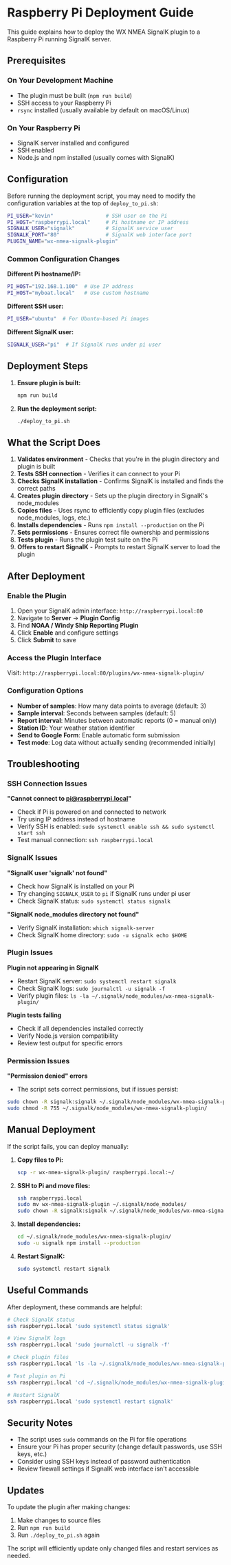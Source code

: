 # Raspberry Pi Deployment Guide

This guide explains how to deploy the WX NMEA SignalK plugin to a Raspberry Pi running SignalK server.

## Prerequisites

### On Your Development Machine
- The plugin must be built (`npm run build`)
- SSH access to your Raspberry Pi
- `rsync` installed (usually available by default on macOS/Linux)

### On Your Raspberry Pi
- SignalK server installed and configured
- SSH enabled
- Node.js and npm installed (usually comes with SignalK)

## Configuration

Before running the deployment script, you may need to modify the configuration variables at the top of `deploy_to_pi.sh`:

```bash
PI_USER="kevin"                 # SSH user on the Pi
PI_HOST="raspberrypi.local"     # Pi hostname or IP address
SIGNALK_USER="signalk"          # SignalK service user
SIGNALK_PORT="80"               # SignalK web interface port
PLUGIN_NAME="wx-nmea-signalk-plugin"
```

### Common Configuration Changes

**Different Pi hostname/IP:**
```bash
PI_HOST="192.168.1.100"  # Use IP address
PI_HOST="myboat.local"   # Use custom hostname
```

**Different SSH user:**
```bash
PI_USER="ubuntu"  # For Ubuntu-based Pi images
```

**Different SignalK user:**
```bash
SIGNALK_USER="pi"  # If SignalK runs under pi user
```

## Deployment Steps

1. **Ensure plugin is built:**
   ```bash
   npm run build
   ```

2. **Run the deployment script:**
   ```bash
   ./deploy_to_pi.sh
   ```

## What the Script Does

1. **Validates environment** - Checks that you're in the plugin directory and plugin is built
2. **Tests SSH connection** - Verifies it can connect to your Pi
3. **Checks SignalK installation** - Confirms SignalK is installed and finds the correct paths
4. **Creates plugin directory** - Sets up the plugin directory in SignalK's node_modules
5. **Copies files** - Uses rsync to efficiently copy plugin files (excludes node_modules, logs, etc.)
6. **Installs dependencies** - Runs `npm install --production` on the Pi
7. **Sets permissions** - Ensures correct file ownership and permissions
8. **Tests plugin** - Runs the plugin test suite on the Pi
9. **Offers to restart SignalK** - Prompts to restart SignalK server to load the plugin

## After Deployment

### Enable the Plugin

1. Open your SignalK admin interface: `http://raspberrypi.local:80`
2. Navigate to **Server** → **Plugin Config**
3. Find **NOAA / Windy Ship Reporting Plugin**
4. Click **Enable** and configure settings
5. Click **Submit** to save

### Access the Plugin Interface

Visit: `http://raspberrypi.local:80/plugins/wx-nmea-signalk-plugin/`

### Configuration Options

- **Number of samples**: How many data points to average (default: 3)
- **Sample interval**: Seconds between samples (default: 5)
- **Report interval**: Minutes between automatic reports (0 = manual only)
- **Station ID**: Your weather station identifier
- **Send to Google Form**: Enable automatic form submission
- **Test mode**: Log data without actually sending (recommended initially)

## Troubleshooting

### SSH Connection Issues

**"Cannot connect to pi@raspberrypi.local"**
- Check if Pi is powered on and connected to network
- Try using IP address instead of hostname
- Verify SSH is enabled: `sudo systemctl enable ssh && sudo systemctl start ssh`
- Test manual connection: `ssh raspberrypi.local`

### SignalK Issues

**"SignalK user 'signalk' not found"**
- Check how SignalK is installed on your Pi
- Try changing `SIGNALK_USER` to `pi` if SignalK runs under pi user
- Check SignalK status: `sudo systemctl status signalk`

**"SignalK node_modules directory not found"**
- Verify SignalK installation: `which signalk-server`
- Check SignalK home directory: `sudo -u signalk echo $HOME`

### Plugin Issues

**Plugin not appearing in SignalK**
- Restart SignalK server: `sudo systemctl restart signalk`
- Check SignalK logs: `sudo journalctl -u signalk -f`
- Verify plugin files: `ls -la ~/.signalk/node_modules/wx-nmea-signalk-plugin/`

**Plugin tests failing**
- Check if all dependencies installed correctly
- Verify Node.js version compatibility
- Review test output for specific errors

### Permission Issues

**"Permission denied" errors**
- The script sets correct permissions, but if issues persist:
```bash
sudo chown -R signalk:signalk ~/.signalk/node_modules/wx-nmea-signalk-plugin/
sudo chmod -R 755 ~/.signalk/node_modules/wx-nmea-signalk-plugin/
```

## Manual Deployment

If the script fails, you can deploy manually:

1. **Copy files to Pi:**
   ```bash
   scp -r wx-nmea-signalk-plugin/ raspberrypi.local:~/
   ```

2. **SSH to Pi and move files:**
   ```bash
   ssh raspberrypi.local
   sudo mv wx-nmea-signalk-plugin ~/.signalk/node_modules/
   sudo chown -R signalk:signalk ~/.signalk/node_modules/wx-nmea-signalk-plugin/
   ```

3. **Install dependencies:**
   ```bash
   cd ~/.signalk/node_modules/wx-nmea-signalk-plugin/
   sudo -u signalk npm install --production
   ```

4. **Restart SignalK:**
   ```bash
   sudo systemctl restart signalk
   ```

## Useful Commands

After deployment, these commands are helpful:

```bash
# Check SignalK status
ssh raspberrypi.local 'sudo systemctl status signalk'

# View SignalK logs
ssh raspberrypi.local 'sudo journalctl -u signalk -f'

# Check plugin files
ssh raspberrypi.local 'ls -la ~/.signalk/node_modules/wx-nmea-signalk-plugin/'

# Test plugin on Pi
ssh raspberrypi.local 'cd ~/.signalk/node_modules/wx-nmea-signalk-plugin/ && npm test'

# Restart SignalK
ssh raspberrypi.local 'sudo systemctl restart signalk'
```

## Security Notes

- The script uses `sudo` commands on the Pi for file operations
- Ensure your Pi has proper security (change default passwords, use SSH keys, etc.)
- Consider using SSH keys instead of password authentication
- Review firewall settings if SignalK web interface isn't accessible

## Updates

To update the plugin after making changes:

1. Make changes to source files
2. Run `npm run build`
3. Run `./deploy_to_pi.sh` again

The script will efficiently update only changed files and restart services as needed. 